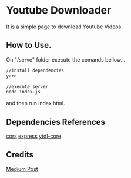 # Youtube Downloader

It is a simple page to download Youtube Videos.

## How to Use.

On "/serve" folder execute the comands bellow...

```sh
//install dependencies
yarn

//execute server
node index.js
```

and then run index.html.

## Dependencies References

[cors](https://www.npmjs.com/package/cors)
[express](https://www.npmjs.com/package/express)
[ytdl-core](https://www.npmjs.com/package/ytdl-core)

## Credits

[Medium Post](https://blog.usejournal.com/how-i-made-my-own-youtube-downloader-using-javascript-and-node-js-160b172f6e10)
